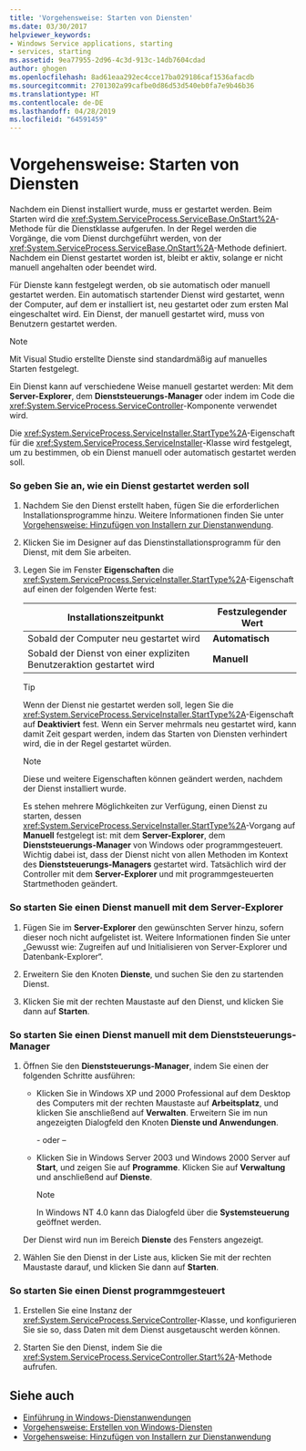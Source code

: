 ```yaml
---
title: 'Vorgehensweise: Starten von Diensten'
ms.date: 03/30/2017
helpviewer_keywords:
- Windows Service applications, starting
- services, starting
ms.assetid: 9ea77955-2d96-4c3d-913c-14db7604cdad
author: ghogen
ms.openlocfilehash: 8ad61eaa292ec4cce17ba029186caf1536afacdb
ms.sourcegitcommit: 2701302a99cafbe0d86d53d540eb0fa7e9b46b36
ms.translationtype: HT
ms.contentlocale: de-DE
ms.lasthandoff: 04/28/2019
ms.locfileid: "64591459"
---
```

# <a name="how-to-start-services"></a>Vorgehensweise: Starten von Diensten
Nachdem ein Dienst installiert wurde, muss er gestartet werden. Beim Starten wird die <xref:System.ServiceProcess.ServiceBase.OnStart%2A>-Methode für die Dienstklasse aufgerufen. In der Regel werden die Vorgänge, die vom Dienst durchgeführt werden, von der <xref:System.ServiceProcess.ServiceBase.OnStart%2A>-Methode definiert. Nachdem ein Dienst gestartet worden ist, bleibt er aktiv, solange er nicht manuell angehalten oder beendet wird.  
  
 Für Dienste kann festgelegt werden, ob sie automatisch oder manuell gestartet werden. Ein automatisch startender Dienst wird gestartet, wenn der Computer, auf dem er installiert ist, neu gestartet oder zum ersten Mal eingeschaltet wird. Ein Dienst, der manuell gestartet wird, muss von Benutzern gestartet werden.  
  
> [!NOTE]
>  Mit Visual Studio erstellte Dienste sind standardmäßig auf manuelles Starten festgelegt.  
  
 Ein Dienst kann auf verschiedene Weise manuell gestartet werden: Mit dem **Server-Explorer**, dem **Dienststeuerungs-Manager** oder indem im Code die <xref:System.ServiceProcess.ServiceController>-Komponente verwendet wird.  
  
 Die <xref:System.ServiceProcess.ServiceInstaller.StartType%2A>-Eigenschaft für die <xref:System.ServiceProcess.ServiceInstaller>-Klasse wird festgelegt, um zu bestimmen, ob ein Dienst manuell oder automatisch gestartet werden soll.  
  
### <a name="to-specify-how-a-service-should-start"></a>So geben Sie an, wie ein Dienst gestartet werden soll  
  
1. Nachdem Sie den Dienst erstellt haben, fügen Sie die erforderlichen Installationsprogramme hinzu. Weitere Informationen finden Sie unter [Vorgehensweise: Hinzufügen von Installern zur Dienstanwendung](../../../docs/framework/windows-services/how-to-add-installers-to-your-service-application.md).  
  
2. Klicken Sie im Designer auf das Dienstinstallationsprogramm für den Dienst, mit dem Sie arbeiten.  
  
3. Legen Sie im Fenster **Eigenschaften** die <xref:System.ServiceProcess.ServiceInstaller.StartType%2A>-Eigenschaft auf einen der folgenden Werte fest:  
  
    |Installationszeitpunkt|Festzulegender Wert|  
    |----------------------------------|--------------------|  
    |Sobald der Computer neu gestartet wird|**Automatisch**|  
    |Sobald der Dienst von einer expliziten Benutzeraktion gestartet wird|**Manuell**|  
  
    > [!TIP]
    >  Wenn der Dienst nie gestartet werden soll, legen Sie die <xref:System.ServiceProcess.ServiceInstaller.StartType%2A>-Eigenschaft auf **Deaktiviert** fest. Wenn ein Server mehrmals neu gestartet wird, kann damit Zeit gespart werden, indem das Starten von Diensten verhindert wird, die in der Regel gestartet würden.  
  
    > [!NOTE]
    >  Diese und weitere Eigenschaften können geändert werden, nachdem der Dienst installiert wurde.  
  
     Es stehen mehrere Möglichkeiten zur Verfügung, einen Dienst zu starten, dessen <xref:System.ServiceProcess.ServiceInstaller.StartType%2A>-Vorgang auf **Manuell** festgelegt ist: mit dem **Server-Explorer**, dem **Dienststeuerungs-Manager** von Windows oder programmgesteuert. Wichtig dabei ist, dass der Dienst nicht von allen Methoden im Kontext des **Dienststeuerungs-Managers** gestartet wird. Tatsächlich wird der Controller mit dem **Server-Explorer** und mit programmgesteuerten Startmethoden geändert.  
  
### <a name="to-manually-start-a-service-from-server-explorer"></a>So starten Sie einen Dienst manuell mit dem Server-Explorer  
  
1. Fügen Sie im **Server-Explorer** den gewünschten Server hinzu, sofern dieser noch nicht aufgelistet ist. Weitere Informationen finden Sie unter „Gewusst wie: Zugreifen auf und Initialisieren von Server-Explorer und Datenbank-Explorer“.  
  
2. Erweitern Sie den Knoten **Dienste**, und suchen Sie den zu startenden Dienst.  
  
3. Klicken Sie mit der rechten Maustaste auf den Dienst, und klicken Sie dann auf **Starten**.  
  
### <a name="to-manually-start-a-service-from-services-control-manager"></a>So starten Sie einen Dienst manuell mit dem Dienststeuerungs-Manager  
  
1. Öffnen Sie den **Dienststeuerungs-Manager**, indem Sie einen der folgenden Schritte ausführen:  
  
    - Klicken Sie in Windows XP und 2000 Professional auf dem Desktop des Computers mit der rechten Maustaste auf **Arbeitsplatz**, und klicken Sie anschließend auf **Verwalten**. Erweitern Sie im nun angezeigten Dialogfeld den Knoten **Dienste und Anwendungen**.  
  
         \- oder –  
  
    - Klicken Sie in Windows Server 2003 und Windows 2000 Server auf **Start**, und zeigen Sie auf **Programme**. Klicken Sie auf **Verwaltung** und anschließend auf **Dienste**.  
  
        > [!NOTE]
        >  In Windows NT 4.0 kann das Dialogfeld über die **Systemsteuerung** geöffnet werden.  
  
     Der Dienst wird nun im Bereich **Dienste** des Fensters angezeigt.  
  
2. Wählen Sie den Dienst in der Liste aus, klicken Sie mit der rechten Maustaste darauf, und klicken Sie dann auf **Starten**.  
  
### <a name="to-manually-start-a-service-from-code"></a>So starten Sie einen Dienst programmgesteuert  
  
1. Erstellen Sie eine Instanz der <xref:System.ServiceProcess.ServiceController>-Klasse, und konfigurieren Sie sie so, dass Daten mit dem Dienst ausgetauscht werden können.  
  
2. Starten Sie den Dienst, indem Sie die <xref:System.ServiceProcess.ServiceController.Start%2A>-Methode aufrufen.  
  
## <a name="see-also"></a>Siehe auch

- [Einführung in Windows-Dienstanwendungen](../../../docs/framework/windows-services/introduction-to-windows-service-applications.md)
- [Vorgehensweise: Erstellen von Windows-Diensten](../../../docs/framework/windows-services/how-to-create-windows-services.md)
- [Vorgehensweise: Hinzufügen von Installern zur Dienstanwendung](../../../docs/framework/windows-services/how-to-add-installers-to-your-service-application.md)
